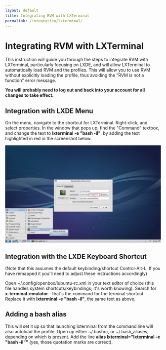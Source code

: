 ```yaml
---
layout: default
title: Integrating RVM with LXTerminal
permalink: /integration/lxterminal/
---
```


Integrating RVM with LXTerminal
===============================

This instruction will guide you through the steps to integrate RVM with LXTerminal, particularly focusing on LXDE, and will allow LXTerminal to automatically load RVM and the profiles. This will allow you to use RVM without explicitly loading the profile, thus avoiding the "RVM is not a function" error message.

**You will probably need to log out and back into your account for all changes to take effect.**

Integration with LXDE Menu
--------------------------
On the menu, navigate to the shortcut for LXTerminal. Right-click, and select properties. In the window that pops up, find the "Command" textbox, and change the text to **lxterminal -e "bash -il"**, by adding the text highlighted in red in the screenshot below.

![LXTerminal Screenshot 1](/images/lxdemenu.png)

Integration with the LXDE Keyboard Shortcut
-------------------------------------------
(Note that this assumes the default keybinding/shortcut Control-Alt-L. If you have remapped it you'll need to adjust these instructions accordingly)

Open ~/.config/openbox/lubuntu-rc.xml in your text editor of choice (this file handles system shortcuts/keybindings; it's worth knowing). Search for **x-terminal-emulator** - that's the command for the terminal shortcut. Replace it with **lxterminal -e "bash -il"**, the same text as above.

Adding a bash alias
-------------------
This will set it up so that launching lxterminal from the command line will also autoload the profile. Open up either ~/.bashrc, or ~/.bash_aliases, depending on which is present. Add the line **alias lxterminal="lxterminal -e \"bash -il\""** (yes, those quotation marks are correct).
